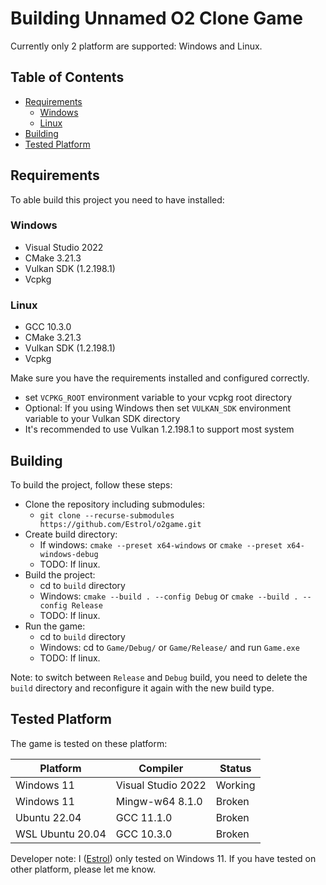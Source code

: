 # Building Unnamed O2 Clone Game
Currently only 2 platform are supported: Windows and Linux.

## Table of Contents
- [Requirements](#requirements)
    - [Windows](#windows)
    - [Linux](#linux)
- [Building](#building)
- [Tested Platform](#tested-platform)

## Requirements
To able build this project you need to have installed:
### Windows
- Visual Studio 2022
- CMake 3.21.3
- Vulkan SDK (1.2.198.1)
- Vcpkg

### Linux
- GCC 10.3.0
- CMake 3.21.3
- Vulkan SDK (1.2.198.1)
- Vcpkg

Make sure you have the requirements installed and configured correctly.
- set `VCPKG_ROOT` environment variable to your vcpkg root directory
- Optional: If you using Windows then set `VULKAN_SDK` environment variable to your Vulkan SDK directory
- It's recommended to use Vulkan 1.2.198.1 to support most system

## Building
To build the project, follow these steps:

- Clone the repository including submodules:
    - `git clone --recurse-submodules https://github.com/Estrol/o2game.git`
- Create build directory:
    - If windows: `cmake --preset x64-windows` or `cmake --preset x64-windows-debug`
    - TODO: If linux.
- Build the project:
    - cd to `build` directory
    - Windows: `cmake --build . --config Debug` or `cmake --build . --config Release`
    - TODO: If linux.
- Run the game:
    - cd to `build` directory
    - Windows: cd to `Game/Debug/` or `Game/Release/` and run `Game.exe`
    - TODO: If linux.

Note: to switch between `Release` and `Debug` build, you need to delete the `build` directory and reconfigure it again with the new build type.

## Tested Platform
The game is tested on these platform:

| Platform | Compiler | Status |
|----------|----------|--------|
| Windows 11 | Visual Studio 2022 | Working |
| Windows 11 | Mingw-w64 8.1.0 | Broken |
| Ubuntu 22.04 | GCC 11.1.0 | Broken |
| WSL Ubuntu 20.04 | GCC 10.3.0 | Broken |

Developer note: I ([Estrol](https://github.com/Estrol)) only tested on Windows 11. If you have tested on other platform, please let me know.